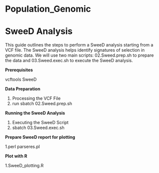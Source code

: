 # Population_Genomic
# **SweeD Analysis**

This guide outlines the steps to perform a SweeD analysis starting from a VCF file. The SweeD analysis helps identify signatures of selection in genomic data. We will use two main scripts: 02.Sweed.prep.sh to prepare the data and 03.Sweed.exec.sh to execute the SweeD analysis.

**Prerequisites**

vcftools
SweeD

**Data Preparation**

1. Processing the VCF File
2. run sbatch 02.Sweed.prep.sh

**Running the SweeD Analysis**

1. Executing the SweeD Script
2. sbatch  03.Sweed.exec.sh
   
**Prepare SweeD report for plotting**

1.perl parseres.pl

**Plot with R**

1.SweeD_plotting.R

